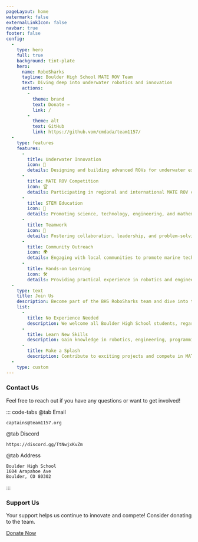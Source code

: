 ```yaml
---
pageLayout: home
watermark: false
externalLinkIcon: false
navbar: true
footer: false
config:
  -
    type: hero
    full: true
    background: tint-plate
    hero:
      name: RoboSharks
      tagline: Boulder High School MATE ROV Team
      text: Diving deep into underwater robotics and innovation
      actions:
        -
          theme: brand
          text: Donate →
          link: /
        -
          theme: alt
          text: GitHub
          link: https://github.vom/cmdada/team1157/
  -
    type: features
    features:
      -
        title: Underwater Innovation
        icon: 🦈
        details: Designing and building advanced ROVs for underwater exploration
      -
        title: MATE ROV Competition
        icon: 🏆
        details: Participating in regional and international MATE ROV competitions
      -
        title: STEM Education
        icon: 🔬
        details: Promoting science, technology, engineering, and mathematics
      -
        title: Teamwork
        icon: 🤝
        details: Fostering collaboration, leadership, and problem-solving skills
      -
        title: Community Outreach
        icon: 🌍
        details: Engaging with local communities to promote marine technology
      -
        title: Hands-on Learning
        icon: 🛠️
        details: Providing practical experience in robotics and engineering
  -
    type: text
    title: Join Us
    description: Become part of the BHS RoboSharks team and dive into the world of underwater robotics.
    list:
      -
        title: No Experience Needed
        description: We welcome all Boulder High School students, regardless of prior experience.
      -
        title: Learn New Skills
        description: Gain knowledge in robotics, engineering, programming, and more.
      -
        title: Make a Splash
        description: Contribute to exciting projects and compete in MATE ROV events.
  -
    type: custom
---
```

<div style="max-width: 960px;margin:0 auto;">

### Contact Us
Feel free to reach out if you have any questions or want to get involved!

::: code-tabs
@tab Email
```
captains@team1157.org
```
@tab Discord
```
https://discord.gg/TtNwjxKvZm
```
@tab Address
```
Boulder High School
1604 Arapahoe Ave
Boulder, CO 80302
```
:::

### Support Us
Your support helps us continue to innovate and compete! Consider donating to the team.

[Donate Now](/)

</div>
